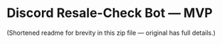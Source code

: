 # Discord Resale-Check Bot — MVP
(Shortened readme for brevity in this zip file — original has full details.)
